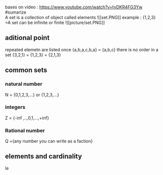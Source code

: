 bases on video : https://www.youtube.com/watch?v=tyDKR4FG3Yw 
#sumarize  
A set is a collection of object called elements 
![[set.PNG]]
example : {1,2,3} =A 
set can be infinite or finite 
![[picture/set.PNG]]
## aditional point 
repeated elemetn are listed once 
{a,b,a,c,b,a} = {a,b,c}
there is no order in a set 
{3,2,1} = {1,2,3}
		 = {2,1,3}
## common sets 
### natural number 
N = {0,1,2,3,...} or {1,2,3,...}
### integers 
Z = {-inf ,..,0,1,...,+inf}
### Rational number 
Q ={any number you can write as a faction}
## elements and cardinality
le
